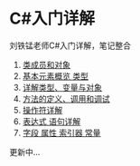 # C#入门详解

刘铁锰老师C#入门详解，笔记整合

1. [类成员和对象](https://holychan.ltd/post/刘铁锰csharp语言入门详解1/)
2. [基本元素概览 类型](https://holychan.ltd/post/刘铁锰csharp语言入门详解2/)
3. [详解类型、变量与对象](https://holychan.ltd/post/刘铁锰csharp语言入门详解3/)
4. [方法的定义、调用和调试](https://holychan.ltd/post/刘铁锰csharp语言入门详解4/)
5. [操作符详解](https://holychan.ltd/post/刘铁锰csharp语言入门详解5/)
6. [表达式 语句详解](https://holychan.ltd/post/刘铁锰csharp语言入门详解6/)
7. [字段 属性 索引器 常量](https://holychan.ltd/post/刘铁锰csharp语言入门详解7/)

更新中...

